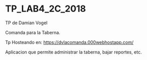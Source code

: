# TP_LAB4_2C_2018

TP de Damian Vogel

Comanda para la Taberna.

Tp Hosteando en: https://dvlacomanda.000webhostapp.com/

Aplicacion que permite administrar la taberna, bajar reportes, etc.


